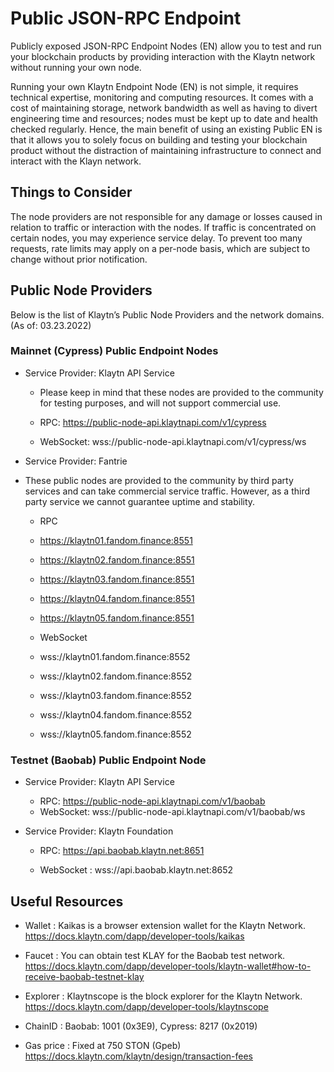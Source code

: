 # Public JSON-RPC Endpoint

Publicly exposed JSON-RPC Endpoint Nodes (EN) allow you to test and run your blockchain products by providing interaction with the Klaytn network without running your own node.

Running your own Klaytn Endpoint Node (EN) is not simple, it requires technical expertise, monitoring and computing resources. It comes with a cost of maintaining storage, network bandwidth as well as having to divert engineering time and resources; nodes must be kept up to date and health checked regularly. Hence, the main benefit of using an existing Public EN is that it allows you to solely focus on building and testing your blockchain product without the distraction of maintaining infrastructure to connect and interact with the Klayn network.
 
## Things to Consider

The node providers are not responsible for any damage or losses caused in relation to traffic or interaction with the nodes. 
If traffic is concentrated on certain nodes, you may experience service delay. 
To prevent too many requests, rate limits may apply on a per-node basis, which are subject to change without prior notification.

## Public Node Providers

Below is the list of Klaytn’s Public Node Providers and the network domains. (As of: 03.23.2022)

### Mainnet (Cypress) Public Endpoint Nodes

* Service Provider: Klaytn API Service
    * Please keep in mind that these nodes are provided to the community for testing purposes, and will not support commercial use.

    * RPC: https://public-node-api.klaytnapi.com/v1/cypress
    * WebSocket: wss://public-node-api.klaytnapi.com/v1/cypress/ws

* Service Provider: Fantrie
* These public nodes are provided to the community by third party services and can take commercial service traffic. However, as a third party service we cannot guarantee uptime and stability.

    * RPC 
     * https://klaytn01.fandom.finance:8551
     * https://klaytn02.fandom.finance:8551
     * https://klaytn03.fandom.finance:8551
     * https://klaytn04.fandom.finance:8551
     * https://klaytn05.fandom.finance:8551

    * WebSocket
     * wss://klaytn01.fandom.finance:8552
     * wss://klaytn02.fandom.finance:8552
     * wss://klaytn03.fandom.finance:8552
     * wss://klaytn04.fandom.finance:8552
     * wss://klaytn05.fandom.finance:8552


### Testnet (Baobab) Public Endpoint Node

* Service Provider: Klaytn API Service
    * RPC: https://public-node-api.klaytnapi.com/v1/baobab
    * WebSocket: wss://public-node-api.klaytnapi.com/v1/baobab/ws

* Service Provider: Klaytn Foundation

    * RPC: https://api.baobab.klaytn.net:8651

    * WebSocket : wss://api.baobab.klaytn.net:8652


## Useful Resources 

- Wallet : Kaikas is a browser extension wallet for the Klaytn Network.
https://docs.klaytn.com/dapp/developer-tools/kaikas

- Faucet : You can obtain test KLAY for the Baobab test network. 
https://docs.klaytn.com/dapp/developer-tools/klaytn-wallet#how-to-receive-baobab-testnet-klay

- Explorer : Klaytnscope is the block explorer for the Klaytn Network.
https://docs.klaytn.com/dapp/developer-tools/klaytnscope
- ChainID : Baobab: 1001 (0x3E9), Cypress: 8217 (0x2019)

- Gas price : Fixed at 750 STON (Gpeb)
https://docs.klaytn.com/klaytn/design/transaction-fees

